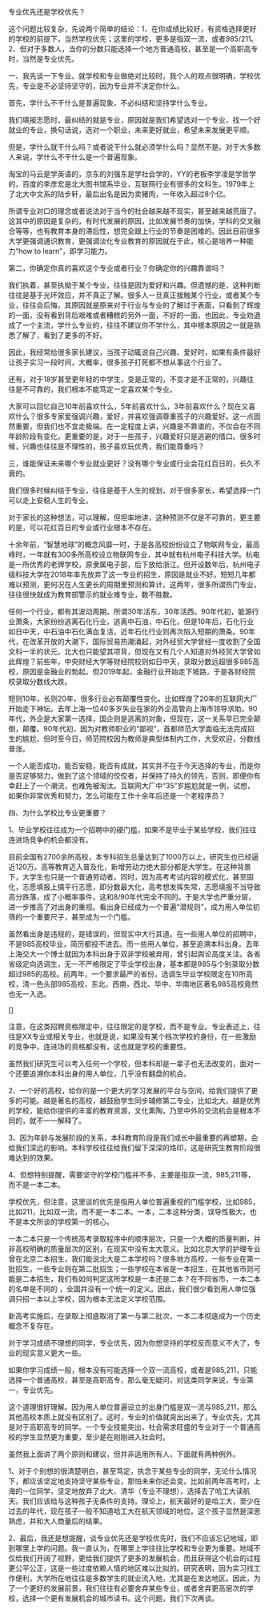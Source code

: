 专业优先还是学校优先？

这个问题比较复杂，先说两个简单的结论：1、在你成绩比较好，有资格选择更好的学校的前提下，当然学校优先；这里的学校，更多是指双一流，或者985/211。2、但对于多数人，当你的分数只能选择一个地方普通高校，甚至是一个高职高专时，当然是专业优先。

一、我先谈一下专业。就学校和专业做绝对比较时，我个人的观点很明确，学校优先，专业是不必坚持坚守的，因为专业并不决定你什么。

首先，学什么不干什么是普遍现象，不必纠结和坚持学什么专业。

我们填报志愿时，最纠结的就是专业，原因就是我们希望选对一个专业，找一个好就业的专业，换句话说，选对一个职业，未来更好就业，希望未来发展更平顺。

但是，学什么就干什么吗？或者说干什么就必须学什么吗？显然不是。对于大多数人来说，学什么不干什么是一个普遍现象。

淘宝的马云是学英语的，京东的刘强东是学社会学的，YY的老板李学凌是学哲学的，百度的李彦宏是北大图书馆系毕业，互联网行业有很多的文科生。1979年上了北大中文系的陆步轩，最后出名是因为卖猪肉，一年收入超过8个亿。

所谓专业对口的理念或者说法对于当今的社会越来越不现实，甚至越来越荒唐了。这其中的原因是复杂的，有时代发展的原因，比如发展节奏的加快，学科的交叉融合等等，也有教育本身的滞后性，想完全跟上行业的节奏是困难的。因此目前很多大学更强调通识教育，更强调淡化专业教育的原因就在于此，核心是培养一种能力“how
to learn”，即学习能力。

第二，你确定你真的喜欢这个专业或者行业？你确定你的兴趣靠谱吗？

我们执着，甚至执拗于某个专业，往往是因为爱好和兴趣。但遗憾的是，这种判断往往是基于光环效应，并不真正了解。很多人一旦真正接触某个行业，或者某个专业，往往会后悔，其原因就是原来对于行业与专业的了解过于表面，只看到了辉煌的一面，没有看到背后艰难或者糟糕的另外一面，不好的一面。也因此，专业劝退成了一个主流，学什么专业的，往往不建议你不学什么，其中根本原因之一就是熟悉了解了，看到了更多的不好。

因此，我经常给很多家长建议，当孩子动辄说自己兴趣、爱好时，如果有条件最好让孩子实习一段时间，大概率，很多孩子打死都不想从事这个行业了。

还有，对于18岁甚至更年轻的中学生，变是正常的，不变才是不正常的，兴趣往往是不可靠的，我们根本不能笃定一定喜欢某个专业。

大家可以回忆自己10年前喜欢什么，5年前喜欢什么，3年前喜欢什么？现在又喜欢什么？很多专家爱强调兴趣，爱好，并喜欢强调尊重孩子的兴趣爱好。这一点固然重要，但我们也不宜走极端。在一定程度上讲，兴趣是不靠谱的，不仅会在不同年龄阶段有变化，更重要的是，对于一些孩子，兴趣爱好只是逃避的借口。很多时候，兴趣也往往是不理性的，孩子喜欢玩优秀，我们能尊重吗？

三，谁能保证未来哪个专业就业更好？没有哪个专业或行业会花红百日的，长久不衰的。

我们很多时候纠结于专业，往往是基于人生的规划，对于很多家长，希望选择一门可以走上安稳人生的专业。

对于家长的这种想法，可以理解，但坦率地讲，这种预测不仅是不可靠的，更主要的是，可以花红百日的专业或行业根本不存在。

十余年前，“智慧地球”的概念风靡一时，于是各高校纷纷设立了物联网专业，最高峰时，一年就有300多所高校设立物联网专业，其中就有杭州电子科技大学。杭电是一所优秀的老牌学校，原隶属电子部，后下放给浙江。但开设数年后，杭州电子级科技大学在2018年率先放弃了这一专业的招生，原因是就业不好。短短几年都难以预测，更何况在人生更长的周期里预测和算计。这两年，很多所谓热门专业，往往很快就成为教育部警示的就业难专业，数不胜数。

任何一个行业，都有其波动周期，所谓30年活东，30年活西。90年代初，能源行业萧条，大家纷纷逃离石化行业，逃离中石油，中石化，但是10年后，石化行业如日中天，中石油中石化满血复活，近年石化行业则再次陷入短期的萧条。90年代，在改革开放的大潮下，国际贸易热潮涌起，对外经贸大学曾经一度收割了全国文科一半的状元，北大也只能望其项背，但现在又有几个人知道对外经贸大学曾如此辉煌？前些年，中央财经大学等财经院校则如日中天，录取分数远超很多985高校，原因是金融业的勃起。但2019年起，金融行业开始走下坡路，于是各财经院校录取分数线大跌。

短则10年，长则20年，很多行业必有颠覆性变化。比如辉煌了20年的互联网大厂开始走下神坛。去年上海一位40多岁失业在家的外企高管向上海市领导求助。90年代，外企是大家第一选择，国企则是逃离的对象，但现在，这一关系早已完全颠倒，颠覆。90年代初，因为对教师职业的“鄙视”，首都师范大学面临无法完成招生的尴尬，但时至今日，师范院校因为教师是典型体制内工作，大受欢迎，分数线普涨。

一个人能否成功，能否安稳，能否有成就，其实并不在于今天选择的专业，而是你是否足够努力，做到了这个领域的佼佼者，并保持了持久的领先，否则，即便你有幸赶上了一个潮流，也难免被淘汰。互联网大厂中“35”岁尴尬就是一例，试想，如果你非常优秀和努力，怎么可能在工作十余年后还是一个老程序员？

四、为什么学校比专业更重要？

1、毕业学校往往成为一个招聘中的硬门槛，如果不是毕业于某些学校，我们往往连进场竞争的机会都没有。

目前全国有2700余所高校，本专科招生总量达到了1000万以上，研究生也已经逼近120万。高等教育迈入普及化，新增劳动力绝大部分都是大学生。在这种背景下，大学生也只是一个普通劳动者。同时，因为高考考试内容的模式化，甚至固化，志愿填报上搞平行志愿，即分数最大化，高考想发挥失常，志愿填报不当导致高分跌落，成了小概率事件，这和8/90年代完全不同的。于是大学也严重分层，进一步推高了对出身的重视。看出身已经成为一个普遍“潜规则”，成为用人单位初筛的一个重要尺子，甚至成为一个门槛。

虽然看出身是违规的，是错误的，但现实中大行其道。在一些用人单位的招聘中，不是985高校毕业，简历都投不进去。而一些用人单位，甚至追溯本科出身。去年上海交大一个博士就因为本科出身于双非学校被弃用，曾引起舆论高度关注。各省省级定向选调生，无一不严格限定了毕业学校出身，基本都是985与个别录取分数超过985的高校。前两年，一个要求最严的省份，选调生毕业学校限定在10所高校，清一色头部985高校，东北，西南，西北、华中、华南地区著名985高校竟然也无一入选。

[]

注意，在这类招聘资格限定中，往往限定的是学校，而不是专业。专业表述上，往往是XX专业或相关专业，也就是说，如果没有某个档次学校的身份，在一些激励的竞争中，连进场的资格都没有，这也就是学校的重要性。

虽然我们研究生可以考入任何一个学校，但本科却是一辈子也无法改变的，面对一个还要追溯你本科出身的用人单位，几乎没有翻盘的机会。

2、一个好的高校，给你的是一个更大的学习发展的平台与空间，给我们提供了更多的可能。越是著名的高校，越鼓励学生同步辅修第二专业，比如北大。越是优秀的学校，能给你提供的丰富的教育资源，文化熏陶，乃至中外的交流机会是根本不同的，就不一一解释了。

3、因为年龄与发展阶段的关系，本科教育阶段是我们成长中最重要的再塑期，会给我们深远的影响。本科学校往往给我们留下深深的烙印，这是研究生教育阶段很难达到的效果。

4、但想特别提醒，需要坚守的学校门槛并不多，主要是指双一流，985,211等，而不是一本二本。

学校优先，但注意，这里谈的优先是指用人单位普遍重视的门槛学校，比如985，比如211，比如双一流，而不是一本二本。一本，二本这种分类，误导性极大，也不是本文所谈的学校第一的核心。

一本二本只是一个传统高考录取程序中的顺序层次，只是一个大概的质量判断，并非高校明确的质量层次的区别，在现实中没有太大意义。比如北京大学的护理专业曾在北京二本招生，我们能说北大是二本学校吗？很多地方高校，一些专业在第一批招生，一些专业则在第二批招生；一些学校在本省是一本招生，在其他省市则可能是二本招生，我们有如何判定这所学校是一本还是二本？在不同省市，一本二本的名单是不同的
，全国并没有一个统一的定义。因此，我们很少看到用人单位强调只招一本以上学校，因为根本无法定义学校范围。

新高考实施后，在录取上彻底取消了第一与第二批次，一本二本彻底成为一个历史概念不复存在。

对于学习成绩不理想的同学，专业优先，因为你想坚持的学校反而意义不大了，专业的现实意义更大一些。

如果你学习成绩一般，根本没有可能选择一个双一流高校，或者是985,211，只能选择一个普通高校，甚至是高职高专，那么毫无疑问，对这类同学来说，专业第一，专业优先。

这个道理很好理解。因为用人单位普遍设立的出身门槛是双一流与985,211，那么其他高校本质上就没有区别了。这时，专业的价值就突出出来了，专业优先，尤其是对于高职高专的同学。一个专业技能突出，社会需求旺盛的专业对于一个普通高校的学生显然更为重要，至少是在刚刚进入社会时。

虽然我上面讲了两个原则和建议，但并非适用所有人，下面就有两种例外。

1、对于个别想的很清楚明白，甚至笃定，执念于某些专业的同学，无论什么情况下，都应该坚定地支持坚守某些专业，那怕未来你还会变。比如前两年高考时，上海的一位同学，坚定地放弃了北大、清华（专业不理想），选择去了哈工大读航天。我们应该给与这种孩子无条件的支持。理论上，航天最好的是哈工大，至少在过去的年代，现在孩子一般不知道哈工大在航天领域的地位。这个孩子显然是深思熟虑，并和大人商量后的结果。

2、最后，我还是想提醒，谈专业优先还是学校优先时，我们不应该忘记地域，即到哪里上学的问题。我一直认为，在哪里上学往往比学校和专业更为重要。地域不仅给我们开阔了视野，更给我们提供了更多的发展机会，而且获得这个机会的过程更公平公正，这是一些过度依赖人情的地区难以比拟的。研究表明，因为实习找工作便利，大学所在地往往是多数学生的就业流入地，尤其是在发达地区。因此，为了一个更好的发展前景，我们往往有必要舍弃某些专业，或者舍弃更高层次的学校，选择一个更有发展机会的城市读书。这个问题，我们下次再谈。
